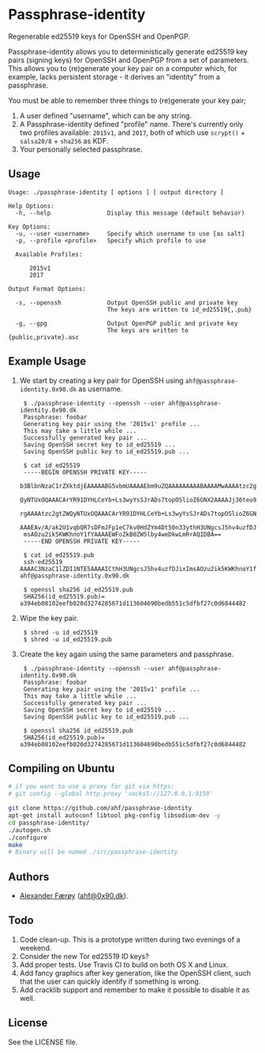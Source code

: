 # Passphrase-identity

Regenerable ed25519 keys for OpenSSH and OpenPGP.

Passphrase-identity allows you to deterministically generate ed25519 key pairs (signing keys) for OpenSSH and OpenPGP from a set of parameters.
This allows you to (re)generate your key pair on a computer which, for example, lacks persistent storage - it derives an "identity" from a passphrase.

You must be able to remember three things to (re)generate your key pair;

1. A user defined "username", which can be any string.
2. A Passphrase-identity defined "profile" name. There's currently only two profiles available: `2015v1`, and `2017`, both of which use `scrypt()` + `salsa20/8` + `sha256` as KDF.
3. Your personally selected passphrase.

## Usage

    Usage: ./passphrase-identity [ options ] [ output directory ]

    Help Options:
      -h, --help                Display this message (default behavior)

    Key Options:
      -u, --user <username>     Specify which username to use [as salt]
      -p, --profile <profile>   Specify which profile to use

      Available Profiles:

          2015v1
          2017

    Output Format Options:

      -s, --openssh             Output OpenSSH public and private key
                                The keys are written to id_ed25519{,.pub}

      -g, --gpg                 Output OpenPGP public and private key
                                The keys are written to {public,private}.asc

## Example Usage

1. We start by creating a key pair for OpenSSH using `ahf@passphrase-identity.0x90.dk` as username.

        $ ./passphrase-identity --openssh --user ahf@passphrase-identity.0x90.dk
        Passphrase: foobar
        Generating key pair using the '2015v1' profile ...
        This may take a little while ...
        Successfully generated key pair ...
        Saving OpenSSH secret key to id_ed25519 ...
        Saving OpenSSH public key to id_ed25519.pub ...

        $ cat id_ed25519
        -----BEGIN OPENSSH PRIVATE KEY-----
        b3BlbnNzaC1rZXktdjEAAAAABG5vbmUAAAAEbm9uZQAAAAAAAAABAAAAMwAAAAtzc2gtZW
        QyNTUxOQAAACArYR91DYHLCeYb+Ls3wyYsSJrADs7topOSlioZ6GNX2AAAAJj36teu9+rX
        rgAAAAtzc2gtZWQyNTUxOQAAACArYR91DYHLCeYb+Ls3wyYsSJrADs7topOSlioZ6GNX2A
        AAAEAv/A/ak2U1vqbQR7sDFmJFp1eC7kv0HdZYm4Dt50n33ythH3UNgcsJ5hv4uzfDJixI
        msAOzu2ik5KWKhnoY1fYAAAAEWFoZkB0ZW5lby4weDkwLmRrAQIDBA==
        -----END OPENSSH PRIVATE KEY-----

        $ cat id_ed25519.pub
        ssh-ed25519 AAAAC3NzaC1lZDI1NTE5AAAAICthH3UNgcsJ5hv4uzfDJixImsAOzu2ik5KWKhnoY1fY ahf@passphrase-identity.0x90.dk

        $ openssl sha256 id_ed25519.pub
        SHA256(id_ed25519.pub)= a394eb08102eefb020d3274285671d113604690bedb551c5dfbf27c0d6844482

2. Wipe the key pair.

        $ shred -u id_ed25519
        $ shred -u id_ed25519.pub

3. Create the key again using the same parameters and passphrase.

        $ ./passphrase-identity --openssh --user ahf@passphrase-identity.0x90.dk
        Passphrase: foobar
        Generating key pair using the '2015v1' profile ...
        This may take a little while ...
        Successfully generated key pair ...
        Saving OpenSSH secret key to id_ed25519 ...
        Saving OpenSSH public key to id_ed25519.pub ...

        $ openssl sha256 id_ed25519.pub
        SHA256(id_ed25519.pub)= a394eb08102eefb020d3274285671d113604690bedb551c5dfbf27c0d6844482

## Compiling on Ubuntu

```bash
# if you want to use a proxy for git via https:
# git config --global http.proxy 'socks5://127.0.0.1:9150'

git clone https://github.com/ahf/passphrase-identity
apt-get install autoconf libtool pkg-config libsodium-dev -y
cd passphrase-identity/
./autogen.sh
./configure
make
# Binary will be named ./src/passphrase-identity
```

## Authors

- [Alexander Færøy](https://twitter.com/ahfaeroey) ([ahf@0x90.dk](mailto:ahf@0x90.dk)).

## Todo

1. Code clean-up. This is a prototype written during two evenings of a weekend.
2. Consider the new Tor ed25519 ID keys?
3. Add proper tests. Use Travis CI to build on both OS X and Linux.
4. Add fancy graphics after key generation, like the OpenSSH client, such that
   the user can quickly identify if something is wrong. 
5. Add cracklib support and remember to make it possible to disable it as well.

## License

See the LICENSE file.
